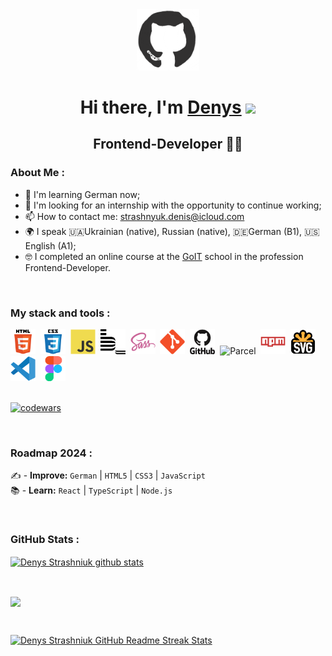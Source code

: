 <div id="header" align="center">

<img src="./images/github.gif" width="100"/>

<h1 align="center">Hi there, I'm <a href="https://github.com/lordponchik" target="_blank">Denys</a> 
<img src="https://github.com/blackcater/blackcater/raw/main/images/Hi.gif" height="32"/></h1>

<h2 align="center">Frontend-Developer 👨‍💻</h2>

</div>

### About Me :

- 🧠 I'm learning German now;
- 📝 I'm looking for an internship with the opportunity to continue working;
- 📫 How to contact me: [strashnyuk.denis@icloud.com](strashnyuk.denis@icloud.com)
- 🌍 I speak 🇺🇦Ukrainian (native), Russian (native), 🇩🇪German (B1), 🇺🇸English (A1);
- 🤓 I completed an online course at the [GoIT](https://goit.global/ua/) school in the profession Frontend-Developer.

<br>

### My stack and tools :

<div>
  <img src="./icons/stack/html5.svg" title="HTML5" alt="HTML5" width="40" height="40"/>&nbsp;
  <img src="./icons/stack/css3.svg"  title="CSS3" alt="CSS3" width="40" height="40"/>&nbsp;
  <img src="./icons/stack/javascript.svg"  title="JS" alt="JS" width="40" height="40"/>&nbsp;
  <img src="./icons/stack/bem.svg" title="Bem" alt="Bem" width="40" height="40"/>&nbsp;
  <img src="./icons/stack/sass.svg" title="Sass" alt="Sass" width="40" height="40"/>&nbsp;
  <img src="./icons/stack/git.svg" title="Git" alt="Git" width="40" height="40"/>&nbsp;
  <img src="./icons/stack/github.svg" title="GitHub"  alt="GitHub" width="40"/>&nbsp;
  <img src="./icons/stack/parcel.avif" title="Parcel" alt="Parcel" width="40" height="40"/>&nbsp;
  <img src="./icons/stack/npm.svg" title="Npm" alt="Npm" width="40" height="40"/>&nbsp;
  <img src="./icons/stack/svg.png" title="Svg" alt="Svg" width="40" height="40"/>&nbsp;
  <img src="./icons/stack/vscode.svg" title="Visual Studio Code" alt="Visual Studio Code" width="40" height="40"/>&nbsp;
  <img src="./icons/stack/figma.svg" title="Figma" alt="Figma" width="40" height="40"/>&nbsp;
</div> 

<br>

[![codewars](https://www.codewars.com/users/LordPonchik/badges/large)](https://www.codewars.com/users/LordPonchik)

<br>

### Roadmap 2024 :

✍️ - **Improve:** `German` | `HTML5` | `CSS3` | `JavaScript` <br>
📚 - **Learn:** `React` | `TypeScript` | `Node.js` <br>

<br>

### GitHub Stats :


  <a href="https://github.com/lordponchik/github-readme-stats"><img align="center" src="https://github-readme-stats.vercel.app/api?username=lordponchik&show_icons=true&include_all_commits=true&theme=buefy&hide_border=true" alt="Denys Strashniuk github stats" /></a>

<br>

  <a href="https://github.com/lordponchik/github-readme-stats"><img align="center" src="https://github-readme-stats.vercel.app/api/top-langs/?username=lordponchik&layout=compact&theme=buefy&hide_border=true" /></a>

<br>

  <a href="https://git.io/streak-stats"> <img src="http://github-readme-streak-stats.herokuapp.com?user=lordponchik&hide_border=true&background=f6f8fa&currStreakLabel=000000&date_format=j%20M%5B%20Y%5D" alt="Denys Strashniuk GitHub Readme Streak Stats" /> </a>

